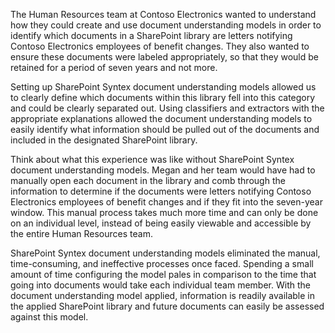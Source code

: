 The Human Resources team at Contoso Electronics wanted to understand how they could create and use document understanding models in order to identify which documents in a SharePoint library are letters notifying Contoso Electronics employees of benefit changes. They also wanted to ensure these documents were labeled appropriately, so that they would be retained for a period of seven years and not more.

Setting up SharePoint Syntex document understanding models allowed us to clearly define which documents within this library fell into this category and could be clearly separated out. Using classifiers and extractors with the appropriate explanations allowed the document understanding models to easily identify what information should be pulled out of the documents and included in the designated SharePoint library.

Think about what this experience was like without SharePoint Syntex document understanding models. Megan and her team would have had to manually open each document in the library and comb through the information to determine if the documents were letters notifying Contoso Electronics employees of benefit changes and if they fit into the seven-year window. This manual process takes much more time and can only be done on an individual level, instead of being easily viewable and accessible by the entire Human Resources team.

SharePoint Syntex document understanding models eliminated the manual, time-consuming, and ineffective processes once faced. Spending a small amount of time configuring the model pales in comparison to the time that going into documents would take each individual team member. With the document understanding model applied, information is readily available in the applied SharePoint library and future documents can easily be assessed against this model.
